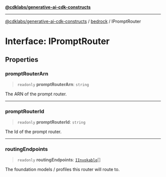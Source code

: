 [**@cdklabs/generative-ai-cdk-constructs**](../../../README.md)

***

[@cdklabs/generative-ai-cdk-constructs](../../../README.md) / [bedrock](../README.md) / IPromptRouter

# Interface: IPromptRouter

## Properties

### promptRouterArn

> `readonly` **promptRouterArn**: `string`

The ARN of the prompt router.

***

### promptRouterId

> `readonly` **promptRouterId**: `string`

The Id of the prompt router.

***

### routingEndpoints

> `readonly` **routingEndpoints**: [`IInvokable`](IInvokable.md)[]

The foundation models / profiles this router will route to.

